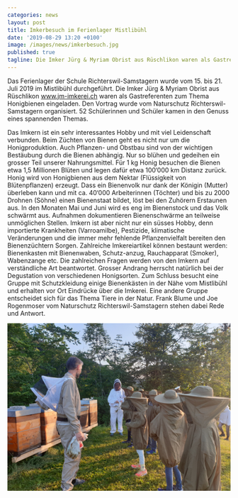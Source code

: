 ```yaml
---
categories: news
layout: post
title: Imkerbesuch im Ferienlager Mistlibühl 
date: '2019-08-29 13:20 +0100'
image: /images/news/imkerbesuch.jpg
published: true
tagline: Die Imker Jürg & Myriam Obrist aus Rüschlikon waren als Gastreferenten zum Thema ‚Honigbienen‘ eingeladen. 
---
```


Das Ferienlager der Schule Richterswil-Samstagern wurde vom 15. bis 21. Juli 2019 im Mistlibühl durchgeführt.
Die Imker Jürg & Myriam Obrist aus Rüschlikon <a href="http://www.jm-imkerei.ch/">www.jm-imkerei.ch</a> waren als Gastreferenten zum Thema Honigbienen eingeladen. Den Vortrag wurde vom Naturschutz Richterswil-Samstagern organisiert. 
52 Schülerinnen und Schüler kamen in den Genuss eines spannenden Themas.

Das Imkern ist ein sehr interessantes Hobby und mit viel Leidenschaft verbunden. Beim Züchten von Bienen geht es nicht nur um die Honigproduktion. Auch Pflanzen- und Obstbau sind von der wichtigen Bestäubung durch die Bienen abhängig. Nur so blühen und gedeihen ein grosser Teil unserer Nahrungsmittel.
Für 1 kg Honig besuchen die Bienen etwa 1,5 Millionen Blüten und legen dafür etwa 100‘000 km Distanz zurück. Honig wird von Honigbienen aus dem Nektar (Flüssigkeit von Blütenpflanzen) erzeugt. 
Dass ein Bienenvolk nur dank der Königin (Mutter) überleben kann und mit ca. 40‘000 Arbeiterinnen (Töchter) und bis zu 2000 Drohnen (Söhne) einen Bienenstaat bildet, löst bei den Zuhörern Erstaunen aus. 
In den Monaten Mai und Juni wird es eng im Bienenstock und das Volk schwärmt aus. Aufnahmen dokumentieren Bienenschwärme an teilweise unmöglichen Stellen. 
Imkern ist aber nicht nur ein süsses Hobby, denn importierte Krankheiten (Varroamilbe), 
Pestizide, klimatische Veränderungen und die immer mehr fehlende Pflanzenvielfalt bereiten den Bienenzüchtern Sorgen.
Zahlreiche Imkereiartikel können bestaunt werden: Bienenkasten mit Bienenwaben, Schutz-anzug, Rauchapparat (Smoker), Wabenzange etc. Die zahlreichen Fragen werden von den Imkern auf verständliche Art beantwortet. Grosser Andrang herrscht natürlich bei der Degustation von verschiedenen Honigsorten.
Zum Schluss besucht eine Gruppe mit Schutzkleidung einige Bienenkästen in der Nähe vom Mistlibühl und erhalten vor Ort Eindrücke über die Imkerei. Eine andere Gruppe entscheidet sich für das Thema Tiere in der Natur. Frank Blume und Joe Rogenmoser vom Naturschutz Richterswil-Samstagern stehen dabei Rede und Antwort.

  
<img class="float-left mr-20" src="/images/news/imkerbesuch.jpg" /> 
